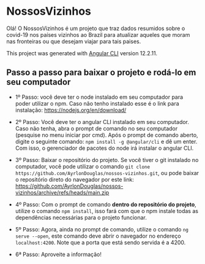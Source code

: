 # NossosVizinhos

Olá! O NossosVizinhos é um projeto que traz dados resumidos sobre o covid-19 nos países vizinhos ao Brazil para atualizar aqueles que moram nas fronteiras ou que desejam viajar para tais paises.

This project was generated with [Angular CLI](https://github.com/angular/angular-cli) version 12.2.11.

## Passo a passo para baixar o projeto e rodá-lo em seu computador

- 1º Passo: você deve ter o node instalado em seu computador para poder utilizar o npm. Caso não tenho instalado esse é o link para instalação: https://nodejs.org/en/download/

- 2º Passo: Você deve ter o angular CLI instalado em seu computador. Caso não tenha, abra o prompt de comando no seu computador (pesquise no menu iniciar por cmd). Após o prompt de comando aberto, digite o seguinte comando:  `npm install -g @angular/cli` e dê um enter. Com isso, o gerenciador de pacotes do node irá instalar o angular CLI.

- 3º Passo: Baixar o repositório do projeto. Se você tiver o git instalado no computador, você pode utilizar o comando `git clone https://github.com/AyrlonDouglas/nossos-vizinhos.git`, ou pode baixar o repositório direto do navegador por este link: https://github.com/AyrlonDouglas/nossos-vizinhos/archive/refs/heads/main.zip

- 4º Passo: Com o prompt de comando <b>dentro do repositório do projeto</b>, utilize o comando `npm install`, isso fará com que o npm instale todas as dependências necessárias para o projeto funcionar.

- 5º Passo: Agora, ainda no prompt de comando, utilize o comando `ng serve --open`, este comando deve abrir o navegador no endereço `localhost:4200`. Note que a porta que está sendo servida é a 4200.

- 6ª Passo: Aproveite a informação!
